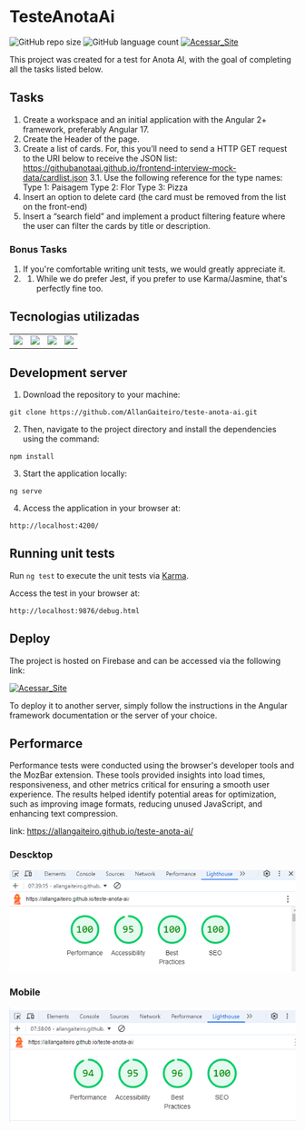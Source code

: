 # TesteAnotaAi
![GitHub repo size](https://img.shields.io/github/repo-size/AllanGaiteiro/teste-anota-ai?style=for-the-badge)
![GitHub language count](https://img.shields.io/github/languages/count/AllanGaiteiro/teste-anota-ai?style=for-the-badge)
[![Acessar_Site](https://img.shields.io/badge/-Acessar_Site-49BE?style=for-the-badge)](https://allangaiteiro.github.io/teste-anota-ai/)

This project was created for a test for Anota AI, with the goal of completing all the tasks listed below.

## Tasks

1. Create a workspace and an initial application with the Angular 2+ framework,
preferably Angular 17.
2. Create the Header of the page.
3. Create a list of cards. For, this you’ll need to send a HTTP GET request to the URI
below to receive the JSON list:
https://githubanotaai.github.io/frontend-interview-mock-data/cardlist.json
3.1. Use the following reference for the type names:
Type 1: Paisagem
Type 2: Flor
Type 3: Pizza
4. Insert an option to delete card (the card must be removed from the list on the
front-end)
5. Insert a “search field” and implement a product filtering feature where the user can
filter the cards by title or description.

### Bonus Tasks
1. If you're comfortable writing unit tests, we would greatly appreciate it.
1. 1. While we do prefer Jest, if you prefer to use Karma/Jasmine, that's perfectly fine
too.




## Tecnologias utilizadas

<table>
    <tr>
        <td><a href="https://angular.io/" title="Angular"><img src="https://img.icons8.com/color/48/000000/angularjs.png"/></a></td>
        <td><a href="https://www.w3.org/html/" title="HTML"><img src="https://img.icons8.com/color/48/000000/html-5.png"/></a></td>
        <td><a href="https://www.w3schools.com/css/" title="CSS"><img src="https://img.icons8.com/color/48/000000/css3.png"/></a></td>
        <td><a href="https://www.javascript.com/" title="JavaScript"><img src="https://img.icons8.com/color/48/000000/javascript--v1.png"/></a></td>
    </tr>
</table>

## Development server

1. Download the repository to your machine:

```
git clone https://github.com/AllanGaiteiro/teste-anota-ai.git
```

2. Then, navigate to the project directory and install the dependencies using the command:

```
npm install
```

3. Start the application locally:

```
ng serve
```

4. Access the application in your browser at:

```
http://localhost:4200/
```

## Running unit tests

Run `ng test` to execute the unit tests via [Karma](https://karma-runner.github.io).

Access the test in your browser at:

```
http://localhost:9876/debug.html
```

## Deploy

The project is hosted on Firebase and can be accessed via the following link:

[![Acessar_Site](https://img.shields.io/badge/-Acessar_Site-49BE?style=for-the-badge)](https://allangaiteiro.github.io/teste-anota-ai/)

To deploy it to another server, simply follow the instructions in the Angular framework documentation or the server of your choice.


## Performarce

Performance tests were conducted using the browser's developer tools and the MozBar extension. These tools provided insights into load times, responsiveness, and other metrics critical for ensuring a smooth user experience. The results helped identify potential areas for optimization, such as improving image formats, reducing unused JavaScript, and enhancing text compression.

link: https://allangaiteiro.github.io/teste-anota-ai/
### Descktop
![alt text](./performance/image-1.png)

### Mobile
![alt text](./performance/image.png)